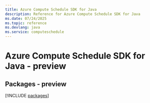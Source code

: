 ```yaml
---
title: Azure Compute Schedule SDK for Java
description: Reference for Azure Compute Schedule SDK for Java
ms.date: 07/24/2025
ms.topic: reference
ms.devlang: java
ms.service: computeschedule
---
```

# Azure Compute Schedule SDK for Java - preview
## Packages - preview
[!INCLUDE [packages](compute-schedule-index.md)]